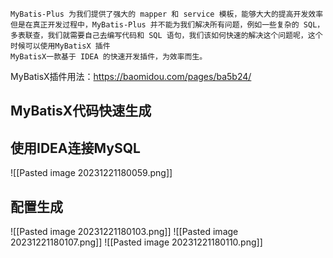 	MyBatis-Plus 为我们提供了强大的 mapper 和 service 模板，能够大大的提高开发效率但是在真正开发过程中，MyBatis-Plus 并不能为我们解决所有问题，例如一些复杂的 SQL，多表联查，我们就需要自己去编写代码和 SQL 语句，我们该如何快速的解决这个问题呢，这个时候可以使用MyBatisX 插件
	MyBatisX一款基于 IDEA 的快速开发插件，为效率而生。
MyBatisX插件用法：https://baomidou.com/pages/ba5b24/
## MyBatisX代码快速生成
## 使用IDEA连接MySQL
![[Pasted image 20231221180059.png]]
## 配置生成
![[Pasted image 20231221180103.png]]
![[Pasted image 20231221180107.png]]
![[Pasted image 20231221180110.png]]

